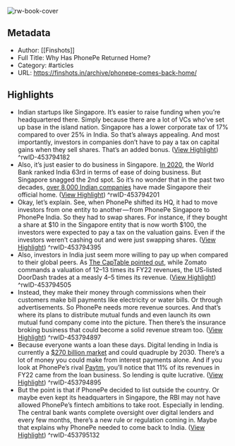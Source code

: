 ![rw-book-cover](https://cdn.finshots.app/images/2023/01/PhonePe--2-.jpg)

## Metadata
- Author: [[Finshots]]
- Full Title: Why Has PhonePe Returned Home?
- Category: #articles
- URL: https://finshots.in/archive/phonepe-comes-back-home/

## Highlights
- Indian startups like Singapore. It’s easier to raise funding when you’re headquartered there. Simply because there are a lot of VCs who’ve set up base in the island nation. Singapore has a lower corporate tax of 17% compared to over 25% in India. So that’s always appealing. And most importantly, investors in companies don’t have to pay a tax on capital gains when they sell shares. That’s an added bonus. ([View Highlight](https://read.readwise.io/read/01gpfc3g6v0dar5m3czjqjb17w))
^rwID-453794182
- Also, it’s just easier to do business in Singapore. [In 2020](https://archive.doingbusiness.org/en/rankings), the World Bank ranked India 63rd in terms of ease of doing business. But Singapore snagged the 2nd spot. So it’s no wonder that in the past two decades, [over 8,000 Indian companies](https://www.livemint.com/companies/start-ups/why-indian-startups-are-establishing-a-base-in-singapore-11667217015021.html) have made Singapore their official home. ([View Highlight](https://read.readwise.io/read/01gpfc3yyksphhn7jk3d2zwzps))
^rwID-453794201
- Okay, let’s explain. See, when PhonePe shifted its HQ, it had to move investors from one entity to another — from PhonePe Singapore to PhonePe India. So they had to swap shares. For instance, if they bought a share at $10 in the Singapore entity that is now worth $100, the investors were expected to pay a tax on the valuation gains. Even if the investors weren’t cashing out and were just swapping shares. ([View Highlight](https://read.readwise.io/read/01gpfc62b37mdk80jh846fq12n))
^rwID-453794395
- Also, investors in India just seem more willing to pay up when compared to their global peers. As [The CapTable pointed out](https://the-captable.com/2022/12/phonepe-india-billion-dollar-tax-flipkart-walmart-fintech-india-flip/), while Zomato commands a valuation of 12–13 times its FY22 revenues, the US-listed DoorDash trades at a measly 4–5 times its revenue. ([View Highlight](https://read.readwise.io/read/01gpfc80g5268yh2fav6p6fssf))
^rwID-453794505
- Instead, they make their money through commissions when their customers make bill payments like electricity or water bills. Or through advertisements. So PhonePe needs more revenue sources. And that’s where its plans to distribute mutual funds and even launch its own mutual fund company come into the picture. Then there’s the insurance broking business that could become a solid revenue stream too. ([View Highlight](https://read.readwise.io/read/01gpfcb5sdfcsftgc9c6db1r9j))
^rwID-453794897
- Because everyone wants a loan these days. Digital lending in India is currently a [$270 billion market](https://www.thenationalnews.com/business/technology/2023/01/09/why-india-is-experiencing-a-digital-lending-boom/) and could quadruple by 2030. There’s a lot of money you could make from interest payments alone. And if you look at PhonePe’s rival [Paytm](https://the-ken.com/story/why-phonepe-wants-to-buy-zestmoney/), you’ll notice that 11% of its revenues in FY22 came from the loan business. So lending is quite lucrative. ([View Highlight](https://read.readwise.io/read/01gpfcb0c3bdhad5jna9egnw0q))
^rwID-453794895
- But the point is that if PhonePe decided to list outside the country. Or maybe even kept its headquarters in Singapore, the RBI may not have allowed PhonePe’s fintech ambitions to take root. Especially in lending. The central bank wants complete oversight over digital lenders and every few months, there’s a new rule or regulation coming in. Maybe that explains why PhonePe needed to come back to India. ([View Highlight](https://read.readwise.io/read/01gpfcdkhvehw7h49n63a8mppv))
^rwID-453795132
